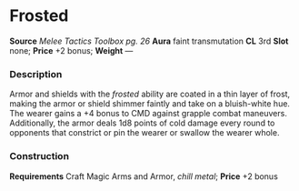 ﻿---
name: "Frosted"
type: ['armor_quality', 'shield_quality']
price: "+2 bonus"
description: |
  "Armor and shields with the _frosted_ ability are coated in a thin layer of frost, making the armor or shield shimmer faintly and take on a bluish-white hue. The wearer gains a +4 bonus to CMD against grapple combat maneuvers. Additionally, the armor deals 1d8 points of cold damage every round to opponents that constrict or pin the wearer or swallow the wearer whole."
---

#  Frosted

**Source** _Melee Tactics Toolbox pg. 26_
**Aura** faint transmutation **CL** 3rd
**Slot** none; **Price** +2 bonus; **Weight** —

### Description

Armor and shields with the _frosted_ ability are coated in a thin layer of frost, making the armor or shield shimmer faintly and take on a bluish-white hue. The wearer gains a +4 bonus to CMD against grapple combat maneuvers. Additionally, the armor deals 1d8 points of cold damage every round to opponents that constrict or pin the wearer or swallow the wearer whole.

### Construction

**Requirements** Craft Magic Arms and Armor, _chill metal_; **Price** +2 bonus